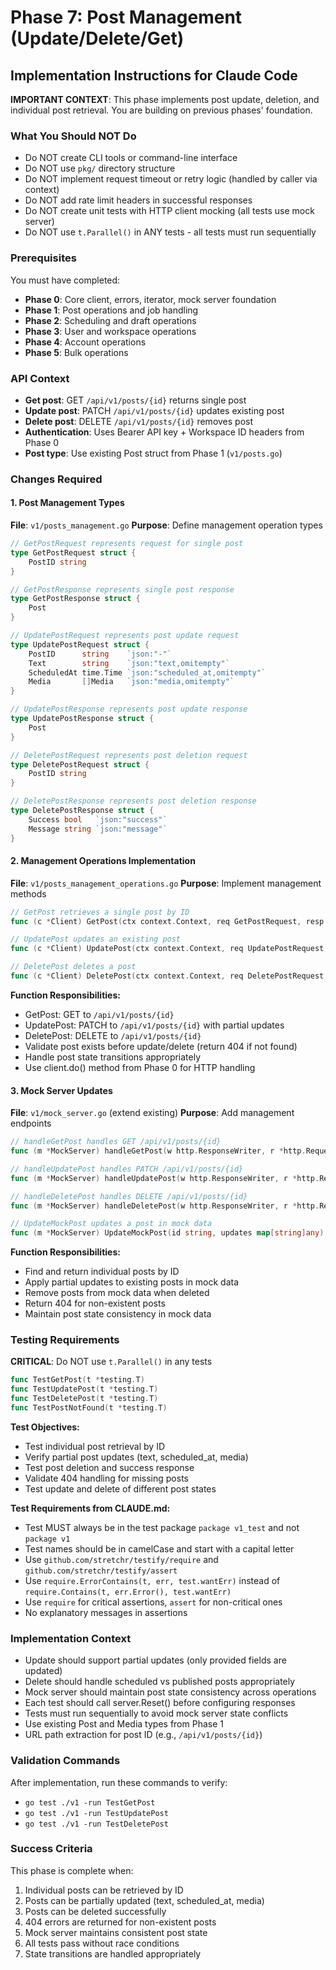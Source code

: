 # Phase 7: Post Management (Update/Delete/Get)

## Implementation Instructions for Claude Code

**IMPORTANT CONTEXT**: This phase implements post update, deletion, and individual post retrieval. You are building on previous phases' foundation.

### What You Should NOT Do
- Do NOT create CLI tools or command-line interface
- Do NOT use `pkg/` directory structure
- Do NOT implement request timeout or retry logic (handled by caller via context)
- Do NOT add rate limit headers in successful responses
- Do NOT create unit tests with HTTP client mocking (all tests use mock server)
- Do NOT use `t.Parallel()` in ANY tests - all tests must run sequentially

### Prerequisites
You must have completed:
- **Phase 0**: Core client, errors, iterator, mock server foundation
- **Phase 1**: Post operations and job handling
- **Phase 2**: Scheduling and draft operations
- **Phase 3**: User and workspace operations
- **Phase 4**: Account operations
- **Phase 5**: Bulk operations

### API Context
- **Get post**: GET `/api/v1/posts/{id}` returns single post
- **Update post**: PATCH `/api/v1/posts/{id}` updates existing post
- **Delete post**: DELETE `/api/v1/posts/{id}` removes post
- **Authentication**: Uses Bearer API key + Workspace ID headers from Phase 0
- **Post type**: Use existing Post struct from Phase 1 (`v1/posts.go`)

### Changes Required

#### 1. Post Management Types
**File**: `v1/posts_management.go`
**Purpose**: Define management operation types

```go
// GetPostRequest represents request for single post
type GetPostRequest struct {
    PostID string
}

// GetPostResponse represents single post response
type GetPostResponse struct {
    Post
}

// UpdatePostRequest represents post update request
type UpdatePostRequest struct {
    PostID      string    `json:"-"`
    Text        string    `json:"text,omitempty"`
    ScheduledAt time.Time `json:"scheduled_at,omitempty"`
    Media       []Media   `json:"media,omitempty"`
}

// UpdatePostResponse represents post update response
type UpdatePostResponse struct {
    Post
}

// DeletePostRequest represents post deletion request
type DeletePostRequest struct {
    PostID string
}

// DeletePostResponse represents post deletion response
type DeletePostResponse struct {
    Success bool   `json:"success"`
    Message string `json:"message"`
}
```

#### 2. Management Operations Implementation
**File**: `v1/posts_management_operations.go`
**Purpose**: Implement management methods

```go
// GetPost retrieves a single post by ID
func (c *Client) GetPost(ctx context.Context, req GetPostRequest, resp *GetPostResponse) error

// UpdatePost updates an existing post
func (c *Client) UpdatePost(ctx context.Context, req UpdatePostRequest, resp *UpdatePostResponse) error

// DeletePost deletes a post
func (c *Client) DeletePost(ctx context.Context, req DeletePostRequest, resp *DeletePostResponse) error
```

**Function Responsibilities:**
- GetPost: GET to `/api/v1/posts/{id}`
- UpdatePost: PATCH to `/api/v1/posts/{id}` with partial updates
- DeletePost: DELETE to `/api/v1/posts/{id}`
- Validate post exists before update/delete (return 404 if not found)
- Handle post state transitions appropriately
- Use client.do() method from Phase 0 for HTTP handling

#### 3. Mock Server Updates
**File**: `v1/mock_server.go` (extend existing)
**Purpose**: Add management endpoints

```go
// handleGetPost handles GET /api/v1/posts/{id}
func (m *MockServer) handleGetPost(w http.ResponseWriter, r *http.Request)

// handleUpdatePost handles PATCH /api/v1/posts/{id}
func (m *MockServer) handleUpdatePost(w http.ResponseWriter, r *http.Request)

// handleDeletePost handles DELETE /api/v1/posts/{id}
func (m *MockServer) handleDeletePost(w http.ResponseWriter, r *http.Request)

// UpdateMockPost updates a post in mock data
func (m *MockServer) UpdateMockPost(id string, updates map[string]any)
```

**Function Responsibilities:**
- Find and return individual posts by ID
- Apply partial updates to existing posts in mock data
- Remove posts from mock data when deleted
- Return 404 for non-existent posts
- Maintain post state consistency in mock data

### Testing Requirements
**CRITICAL**: Do NOT use `t.Parallel()` in any tests

```go
func TestGetPost(t *testing.T)
func TestUpdatePost(t *testing.T)
func TestDeletePost(t *testing.T)
func TestPostNotFound(t *testing.T)
```

**Test Objectives:**
- Test individual post retrieval by ID
- Verify partial post updates (text, scheduled_at, media)
- Test post deletion and success response
- Validate 404 handling for missing posts
- Test update and delete of different post states

**Test Requirements from CLAUDE.md:**
- Test MUST always be in the test package `package v1_test` and not `package v1`
- Test names should be in camelCase and start with a capital letter
- Use `github.com/stretchr/testify/require` and `github.com/stretchr/testify/assert`
- Use `require.ErrorContains(t, err, test.wantErr)` instead of `require.Contains(t, err.Error(), test.wantErr)`
- Use `require` for critical assertions, `assert` for non-critical ones
- No explanatory messages in assertions

### Implementation Context
- Update should support partial updates (only provided fields are updated)
- Delete should handle scheduled vs published posts appropriately
- Mock server should maintain post state consistency across operations
- Each test should call server.Reset() before configuring responses
- Tests must run sequentially to avoid mock server state conflicts
- Use existing Post and Media types from Phase 1
- URL path extraction for post ID (e.g., `/api/v1/posts/{id}`)

### Validation Commands
After implementation, run these commands to verify:
- `go test ./v1 -run TestGetPost`
- `go test ./v1 -run TestUpdatePost`
- `go test ./v1 -run TestDeletePost`

### Success Criteria
This phase is complete when:
1. Individual posts can be retrieved by ID
2. Posts can be partially updated (text, scheduled_at, media)
3. Posts can be deleted successfully
4. 404 errors are returned for non-existent posts
5. Mock server maintains consistent post state
6. All tests pass without race conditions
7. State transitions are handled appropriately